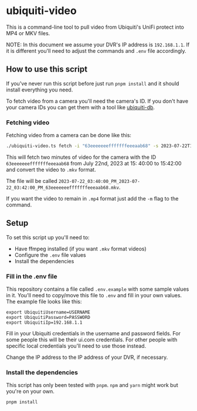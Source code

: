 # ubiquiti-video

This is a command-line tool to pull video from Ubiquiti's UniFi protect into MP4 or MKV files.

NOTE: In this document we assume your DVR's IP address is `192.168.1.1`. If it is different you'll need to adjust the
commands and `.env` file accordingly.

## How to use this script

If you've never run this script before just run `pnpm install` and it should install everything you need.

To fetch video from a camera you'll need the camera's ID. If you don't have your camera IDs you can get them with a
tool like [ubiquiti-db](https://github.com/timmattison/ubiquiti-db).

### Fetching video

Fetching video from a camera can be done like this:

```bash
./ubiquiti-video.ts fetch -i "63eeeeeeefffffffeeeaab68" -s 2023-07-22T15:40:00 -e 2023-07-22T15:42:00
```

This will fetch two minutes of video for the camera with the ID `63eeeeeeefffffffeeeaab68` from July 22nd, 2023 at 15:
40:00 to 15:42:00 and convert the video to `.mkv` format.

The file will be called `2023-07-22_03:40:00_PM_2023-07-22_03:42:00_PM_63eeeeeeefffffffeeeaab68.mkv`.

If you want the video to remain in `.mp4` format just add the `-m` flag to the command.

## Setup

To set this script up you'll need to:

- Have ffmpeg installed (if you want `.mkv` format videos)
- Configure the `.env` file values
- Install the dependencies

### Fill in the .env file

This repository contains a file called `.env.example` with some sample values in it. You'll need to copy/move this file
to `.env` and fill in your own values. The example file looks like this:

```text
export UbiquitiUsername=USERNAME
export UbiquitiPassword=PASSWORD
export UbiquitiIp=192.168.1.1
```

Fill in your Ubiquiti credentials in the username and password fields. For some people this will be their ui.com
credentials.
For other people with specific local credentials you'll need to use those instead.

Change the IP address to the IP address of your DVR, if necessary.

### Install the dependencies

This script has only been tested with `pnpm`. `npm` and `yarn` might work but you're on your own.

```bash
pnpm install
```
